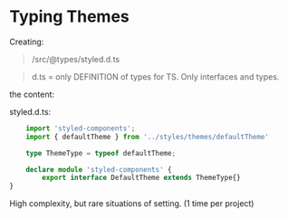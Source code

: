 # Typing Themes
Creating:
> /src/@types/styled.d.ts

> d.ts = only DEFINITION of types for TS.
Only interfaces and types.

the content:

styled.d.ts:
```ts
    import 'styled-components';
    import { defaultTheme } from '../styles/themes/defaultTheme'

    type ThemeType = typeof defaultTheme;

    declare module 'styled-components' {
        export interface DefaultTheme extends ThemeType{}
}
```

High complexity, but rare situations of setting. (1 time per project)

